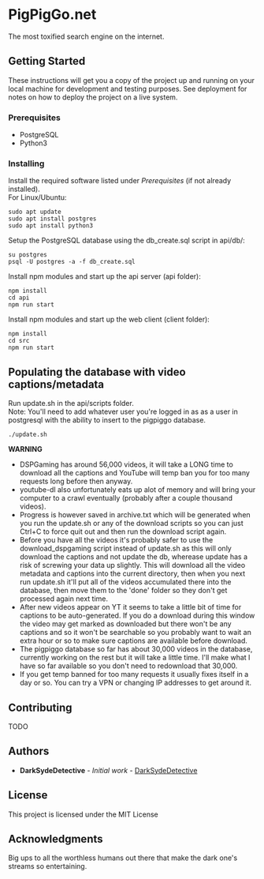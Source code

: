 # PigPigGo.net

The most toxified search engine on the internet.

## Getting Started

These instructions will get you a copy of the project up and running on your local machine for development and testing purposes. See deployment for notes on how to deploy the project on a live system.

### Prerequisites

* PostgreSQL  
* Python3

### Installing

Install the required software listed under *Prerequisites* (if not already installed).  
For Linux/Ubuntu:
```
sudo apt update
sudo apt install postgres
sudo apt install python3
```

Setup the PostgreSQL database using the db_create.sql script in api/db/:
```
su postgres
psql -U postgres -a -f db_create.sql
```

Install npm modules and start up the api server (api folder):
```
npm install
cd api
npm run start
```

Install npm modules and start up the web client (client folder):
```
npm install
cd src
npm run start
```

## Populating the database with video captions/metadata

Run update.sh in the api/scripts folder.  
Note: You'll need to add whatever user you're logged in as as a user in postgresql with the ability to insert to the pigpiggo database.
```
./update.sh
```

**WARNING**
* DSPGaming has around 56,000 videos, it will take a LONG time to download all the captions and YouTube will temp ban you for too many requests long before then anyway.  
* youtube-dl also unfortunately eats up alot of memory and will bring your computer to a crawl eventually (probably after a couple thousand videos).
* Progress is however saved in archive.txt which will be generated when you run the update.sh or any of the download scripts so you can just Ctrl+C to force quit out and then run the download script again.
* Before you have all the videos it's probably safer to use the download_dspgaming script instead of update.sh as this will only download the captions and not update the db, wherease update has a risk of screwing your data up slightly.
  This will download all the video metadata and captions into the current directory, then when you next run update.sh it'll put all of the videos accumulated there into the database, then move them to the 'done' folder so they don't get processed again next time.
* After new videos appear on YT it seems to take a little bit of time for captions to be auto-generated. If you do a download during this window the video may get marked as downloaded but there won't be any captions and so it won't be searchable
  so you probably want to wait an extra hour or so to make sure captions are available before download.
* The pigpiggo database so far has about 30,000 videos in the database, currently working on the rest but it will take a little time. I'll make what I have so far available so you don't need to redownload that 30,000.
* If you get temp banned for too many requests it usually fixes itself in a day or so. You can try a VPN or changing IP addresses to get around it.

## Contributing

TODO

## Authors

* **DarkSydeDetective** - *Initial work* - [DarkSydeDetective](https://github.com/pigpiggo-net)

## License

This project is licensed under the MIT License

## Acknowledgments

Big ups to all the worthless humans out there that make the dark one's streams so entertaining. 
